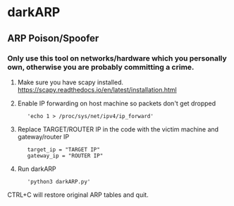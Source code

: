 # darkARP


## ARP Poison/Spoofer
### Only use this tool on networks/hardware which you personally own, otherwise you are probably committing a crime.



1. Make sure you have scapy installed. https://scapy.readthedocs.io/en/latest/installation.html

2. Enable IP forwarding on host machine so packets don't get dropped

          'echo 1 > /proc/sys/net/ipv4/ip_forward'
                 
3. Replace TARGET/ROUTER IP in the code with the victim machine and gateway/router IP

          target_ip = "TARGET IP"
          gateway_ip = "ROUTER IP"

4. Run darkARP 
          
          'python3 darkARP.py'
          
          
CTRL+C will restore original ARP tables and quit. 






